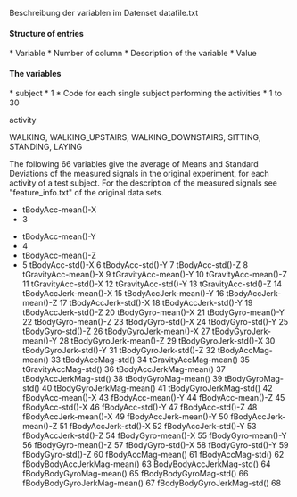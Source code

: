 Beschreibung der variablen im  Datenset datafile.txt

<h4> Structure of entries </h4>
* Variable
* Number of column
* Description of the variable
* Value


<h4> The variables </h4>
<p> * subject        
* 1
* Code for each single subject performing the activities	
* 1 to 30 </p>

activity
<p * 2	
* Six activities performed by each of the 30 subjects in the entire experiments
<li> WALKING, WALKING_UPSTAIRS, WALKING_DOWNSTAIRS, SITTING, STANDING, LAYING</li></p>


<p> The following 66 variables give the average of Means and Standard Deviations of the measured signals in the original experiment, for each activity of a test subject. For the description of the measured signals see "feature_info.txt" of the original data sets.</p>

* tBodyAcc-mean()-X
* 3
+ tBodyAcc-mean()-Y
+ 4
+ tBodyAcc-mean()-Z
+ 5	
tBodyAcc-std()-X		6
tBodyAcc-std()-Y		7
tBodyAcc-std()-Z		8
tGravityAcc-mean()-X		9
tGravityAcc-mean()-Y		10
tGravityAcc-mean()-Z		11
tGravityAcc-std()-X		12
tGravityAcc-std()-Y		13
tGravityAcc-std()-Z		14
tBodyAccJerk-mean()-X		15
tBodyAccJerk-mean()-Y		16
tBodyAccJerk-mean()-Z		17
tBodyAccJerk-std()-X		18
tBodyAccJerk-std()-Y		19
tBodyAccJerk-std()-Z		20
tBodyGyro-mean()-X		21
tBodyGyro-mean()-Y		22
tBodyGyro-mean()-Z		23
tBodyGyro-std()-X		24
tBodyGyro-std()-Y		25
tBodyGyro-std()-Z		26
tBodyGyroJerk-mean()-X		27
tBodyGyroJerk-mean()-Y		28
tBodyGyroJerk-mean()-Z		29
tBodyGyroJerk-std()-X		30
tBodyGyroJerk-std()-Y		31
tBodyGyroJerk-std()-Z		32
tBodyAccMag-mean()		33
tBodyAccMag-std()		34
tGravityAccMag-mean()		35
tGravityAccMag-std()		36
tBodyAccJerkMag-mean()		37
tBodyAccJerkMag-std()		38
tBodyGyroMag-mean()		39
tBodyGyroMag-std()		40
tBodyGyroJerkMag-mean()		41
tBodyGyroJerkMag-std()		42
fBodyAcc-mean()-X		43
fBodyAcc-mean()-Y		44
fBodyAcc-mean()-Z		45
fBodyAcc-std()-X		46
fBodyAcc-std()-Y		47
fBodyAcc-std()-Z		48	
fBodyAccJerk-mean()-X		49
fBodyAccJerk-mean()-Y		50
fBodyAccJerk-mean()-Z		51
fBodyAccJerk-std()-X		52
fBodyAccJerk-std()-Y		53
fBodyAccJerk-std()-Z		54
fBodyGyro-mean()-X		55
fBodyGyro-mean()-Y		56
fBodyGyro-mean()-Z		57
fBodyGyro-std()-X		58
fBodyGyro-std()-Y		59
fBodyGyro-std()-Z		60
fBodyAccMag-mean()		61
fBodyAccMag-std()		62
fBodyBodyAccJerkMag-mean()	63
BodyBodyAccJerkMag-std()	64
fBodyBodyGyroMag-mean()		65
fBodyBodyGyroMag-std()		66
fBodyBodyGyroJerkMag-mean()	67
fBodyBodyGyroJerkMag-std()	68
